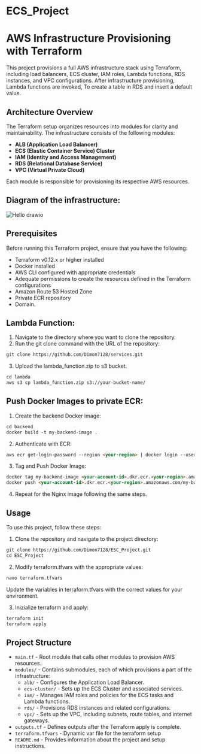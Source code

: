 # ECS_Project

# AWS Infrastructure Provisioning with Terraform

This project provisions a full AWS infrastructure stack using Terraform, including load balancers, ECS cluster, IAM roles, Lambda functions, RDS instances, and VPC configurations. After infrastructure provisioning, Lambda functions are invoked, To create a table in RDS and insert a default value.

## Architecture Overview

The Terraform setup organizes resources into modules for clarity and maintainability. The infrastructure consists of the following modules:

- **ALB (Application Load Balancer)**
- **ECS (Elastic Container Service) Cluster** 
- **IAM (Identity and Access Management)**
- **RDS (Relational Database Service)**
- **VPC (Virtual Private Cloud)**


Each module is responsible for provisioning its respective AWS resources.

## Diagram of the infrastructure:
![Hello drawio](https://github.com/Dimon7128/ESC_Project/assets/96005523/e247b4eb-9bd0-4ada-9096-d2f2f635e8ee)

## Prerequisites

Before running this Terraform project, ensure that you have the following:

- Terraform v0.12.x or higher installed
- Docker installed
- AWS CLI configured with appropriate credentials
- Adequate permissions to create the resources defined in the Terraform configurations
- Amazon Route 53 Hosted Zone
- Private ECR repository
- Domain.

## Lambda Function:
1. Navigate to the directory where you want to clone the repository.
2. Run the git clone command with the URL of the repository:
```markdown
git clone https://github.com/Dimon7128/services.git
```
3. Upload the lambda_function.zip to s3 bucket.
```markdown
cd lambda
aws s3 cp lambda_function.zip s3://your-bucket-name/
```
## Push Docker Images to private ECR:
1. Create the backend Docker image:
```markdown
cd backend
docker build -t my-backend-image .
```
2. Authenticate with ECR:
```markdown
aws ecr get-login-password --region <your-region> | docker login --username AWS --password-stdin <your-account-id>.dkr.ecr.<your-region>.amazonaws.com
```
3. Tag and Push Docker Image:
```markdown
docker tag my-backend-image <your-account-id>.dkr.ecr.<your-region>.amazonaws.com/my-backend-image
docker push <your-account-id>.dkr.ecr.<your-region>.amazonaws.com/my-backend-image
```
4. Repeat for the Nginx image following the same steps.

## Usage

To use this project, follow these steps:

1. Clone the repository and navigate to the project directory:
```markdown
git clone https://github.com/Dimon7128/ESC_Project.git
cd ESC_Project
```
2.  Modify terraform.tfvars with the appropriate values:
```markdown
nano terraform.tfvars
```
Update the variables in terraform.tfvars with the correct values for your environment.

3. Inizialize terraform and apply:
```markdown
terraform init
terraform apply
```



## Project Structure

- `main.tf` - Root module that calls other modules to provision AWS resources.
- `modules/` - Contains submodules, each of which provisions a part of the infrastructure:
  - `alb/` - Configures the Application Load Balancer.
  - `ecs-cluster/` - Sets up the ECS Cluster and associated services.
  - `iam/` - Manages IAM roles and policies for the ECS tasks and Lambda functions.
  - `rds/` - Provisions RDS instances and related configurations.
  - `vpc/` - Sets up the VPC, including subnets, route tables, and internet gateways.
- `outputs.tf` - Defines outputs after the Terraform apply is complete.
- `terraform.tfvars` - Dynamic var file for the terraform setup
- `README.md` - Provides information about the project and setup instructions.

